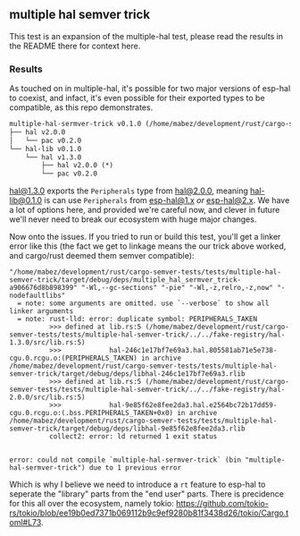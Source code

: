 ## multiple hal semver trick

This test is an expansion of the multiple-hal test, please read the results in the README there for context here.

### Results

As touched on in multiple-hal, it's possible for two major versions of esp-hal to coexist, and infact, it's even possible for their exported types to be compatible, as this repo demonstrates.

```md
multiple-hal-sermver-trick v0.1.0 (/home/mabez/development/rust/cargo-semver-tests/tests/multiple-hal-semver-trick)
├── hal v2.0.0
│   └── pac v0.2.0
└── hal-lib v0.1.0
    └── hal v1.3.0
        ├── hal v2.0.0 (*)
        └── pac v0.2.0
```

hal@1.3.0 exports the `Peripherals` type from hal@2.0.0, meaning hal-lib@0.1.0 is can use `Peripherals` from esp-hal@1.x _or_ esp-hal@2.x. We have a lot of options here, and provided we're careful now, and clever in future we'll never need to break our ecosystem with huge major changes.

Now onto the issues. If you tried to run or build this test, you'll get a linker error like this (the fact we get to linkage means the our trick above worked, and cargo/rust deemed them semver compatible):

```
"/home/mabez/development/rust/cargo-semver-tests/tests/multiple-hal-semver-trick/target/debug/deps/multiple_hal_sermver_trick-a906676d8b898399" "-Wl,--gc-sections" "-pie" "-Wl,-z,relro,-z,now" "-nodefaultlibs"
  = note: some arguments are omitted. use `--verbose` to show all linker arguments
  = note: rust-lld: error: duplicate symbol: PERIPHERALS_TAKEN
          >>> defined at lib.rs:5 (/home/mabez/development/rust/cargo-semver-tests/tests/multiple-hal-semver-trick/../../fake-registry/hal-1.3.0/src/lib.rs:5)
          >>>            hal-246c1e17bf7e69a3.hal.805581ab71e5e738-cgu.0.rcgu.o:(PERIPHERALS_TAKEN) in archive /home/mabez/development/rust/cargo-semver-tests/tests/multiple-hal-semver-trick/target/debug/deps/libhal-246c1e17bf7e69a3.rlib
          >>> defined at lib.rs:5 (/home/mabez/development/rust/cargo-semver-tests/tests/multiple-hal-semver-trick/../../fake-registry/hal-2.0.0/src/lib.rs:5)
          >>>            hal-9e85f62e8fee2da3.hal.e2564bc72b17dd59-cgu.0.rcgu.o:(.bss.PERIPHERALS_TAKEN+0x0) in archive /home/mabez/development/rust/cargo-semver-tests/tests/multiple-hal-semver-trick/target/debug/deps/libhal-9e85f62e8fee2da3.rlib
          collect2: error: ld returned 1 exit status
          

error: could not compile `multiple-hal-sermver-trick` (bin "multiple-hal-sermver-trick") due to 1 previous error
```

Which is why I believe we need to introduce a `rt` feature to esp-hal to seperate the "library" parts from the "end user" parts. There is precidence for this all over the ecosystem, namely tokio: https://github.com/tokio-rs/tokio/blob/ee19b0ed7371b069112b9c9ef9280b81f3438d26/tokio/Cargo.toml#L73.